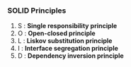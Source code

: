 ### SOLID Principles

1. S : **Single responsibility principle**
2. O : **Open-closed principle**
3. L : **Liskov substitution principle**
4. I : **Interface segregation principle**
5. D : **Dependency inversion principle**